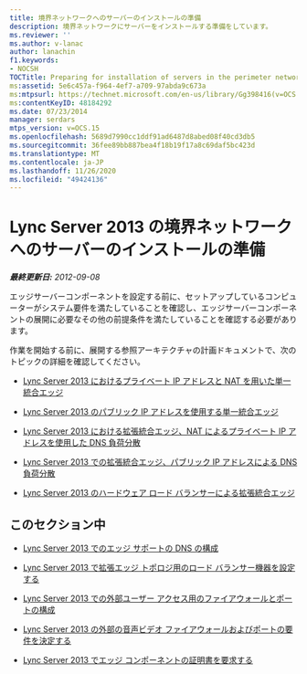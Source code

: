 ```yaml
---
title: 境界ネットワークへのサーバーのインストールの準備
description: 境界ネットワークにサーバーをインストールする準備をしています。
ms.reviewer: ''
ms.author: v-lanac
author: lanachin
f1.keywords:
- NOCSH
TOCTitle: Preparing for installation of servers in the perimeter network
ms:assetid: 5e6c457a-f964-4ef7-a709-97abda9c673a
ms:mtpsurl: https://technet.microsoft.com/en-us/library/Gg398416(v=OCS.15)
ms:contentKeyID: 48184292
ms.date: 07/23/2014
manager: serdars
mtps_version: v=OCS.15
ms.openlocfilehash: 5689d7990cc1ddf91ad6487d8abed08f40cd3db5
ms.sourcegitcommit: 36fee89bb887bea4f18b19f17a8c69daf5bc423d
ms.translationtype: MT
ms.contentlocale: ja-JP
ms.lasthandoff: 11/26/2020
ms.locfileid: "49424136"
---
```

# <a name="preparing-for-installation-of-servers-in-the-perimeter-network-for-lync-server-2013"></a>Lync Server 2013 の境界ネットワークへのサーバーのインストールの準備

<div data-xmlns="http://www.w3.org/1999/xhtml">

<div class="topic" data-xmlns="http://www.w3.org/1999/xhtml" data-msxsl="urn:schemas-microsoft-com:xslt" data-cs="https://msdn.microsoft.com/">

<div data-asp="https://msdn2.microsoft.com/asp">



</div>

<div id="mainSection">

<div id="mainBody">

<span> </span>

_**最終更新日:** 2012-09-08_

エッジサーバーコンポーネントを設定する前に、セットアップしているコンピューターがシステム要件を満たしていることを確認し、エッジサーバーコンポーネントの展開に必要なその他の前提条件を満たしていることを確認する必要があります。

作業を開始する前に、展開する参照アーキテクチャの計画ドキュメントで、次のトピックの詳細を確認してください。

  - [Lync Server 2013 におけるプライベート IP アドレスと NAT を用いた単一統合エッジ](lync-server-2013-single-consolidated-edge-with-private-ip-addresses-and-nat.md)

  - [Lync Server 2013 のパブリック IP アドレスを使用する単一統合エッジ](lync-server-2013-single-consolidated-edge-with-public-ip-addresses.md)

  - [Lync Server 2013 における拡張統合エッジ、NAT によるプライベート IP アドレスを使用した DNS 負荷分散](lync-server-2013-scaled-consolidated-edge-dns-load-balancing-with-private-ip-addresses-using-nat.md)

  - [Lync Server 2013 での拡張統合エッジ、パブリック IP アドレスによる DNS 負荷分散](lync-server-2013-scaled-consolidated-edge-dns-load-balancing-with-public-ip-addresses.md)

  - [Lync Server 2013 のハードウェア ロード バランサーによる拡張統合エッジ](lync-server-2013-scaled-consolidated-edge-with-hardware-load-balancers.md)

<div>

## <a name="in-this-section"></a>このセクション中

  - [Lync Server 2013 でのエッジ サポートの DNS の構成](lync-server-2013-configure-dns-for-edge-support.md)

  - [Lync Server 2013 で拡張エッジ トポロジ用のロード バランサー機器を設定する](lync-server-2013-set-up-hardware-load-balancers-for-scaled-edge-topologies.md)

  - [Lync Server 2013 での外部ユーザー アクセス用のファイアウォールとポートの構成](lync-server-2013-configure-firewalls-and-ports-for-external-user-access.md)

  - [Lync Server 2013 の外部の音声ビデオ ファイアウォールおよびポートの要件を決定する](lync-server-2013-determine-external-a-v-firewall-and-port-requirements.md)

  - [Lync Server 2013 でエッジ コンポーネントの証明書を要求する](lync-server-2013-request-certificates-for-edge-components.md)

</div>

</div>

<span> </span>

</div>

</div>

</div>

